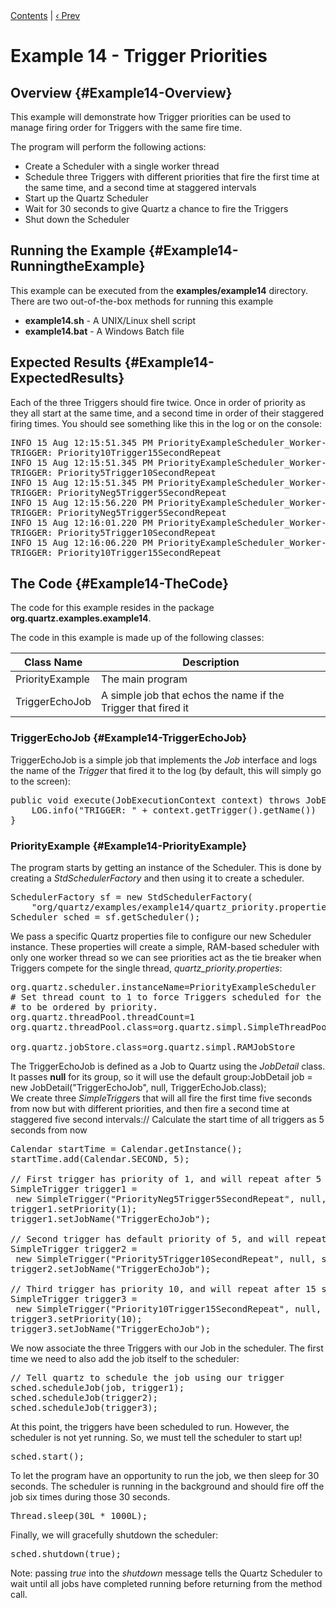 <div class="secNavPanel"><a href=".">Contents</a> | <a href="Example6">&lsaquo;&nbsp;Prev</a> </div>





# Example 14 - Trigger Priorities


## Overview {#Example14-Overview}

This example will demonstrate how Trigger priorities can be used to manage firing order for Triggers with the same fire time.

The program will perform the following actions:

+ Create a Scheduler with a single worker thread
+ Schedule three Triggers with different priorities that fire the first time at the same time, and a second time at staggered intervals
+ Start up the Quartz Scheduler
+ Wait for 30 seconds to give Quartz a chance to fire the Triggers
+ Shut down the Scheduler



## Running the Example {#Example14-RunningtheExample}

This example can be executed from the **examples/example14** directory.   There are two out-of-the-box methods for running this example


+ **example14.sh** &#45; A UNIX/Linux shell script
+ **example14.bat** &#45; A Windows Batch file



## Expected Results {#Example14-ExpectedResults}

Each of the three Triggers should fire twice. Once in order of priority as they all start at the same time, and a second time in order of their staggered firing times. You should see something like this in the log or on the console:

<pre>
INFO 15 Aug 12:15:51.345 PM PriorityExampleScheduler_Worker-0 org.quartz.examples.example14.TriggerEchoJob
TRIGGER: Priority10Trigger15SecondRepeat
INFO 15 Aug 12:15:51.345 PM PriorityExampleScheduler_Worker-0 org.quartz.examples.example14.TriggerEchoJob
TRIGGER: Priority5Trigger10SecondRepeat
INFO 15 Aug 12:15:51.345 PM PriorityExampleScheduler_Worker-0 org.quartz.examples.example14.TriggerEchoJob
TRIGGER: PriorityNeg5Trigger5SecondRepeat
INFO 15 Aug 12:15:56.220 PM PriorityExampleScheduler_Worker-0 org.quartz.examples.example14.TriggerEchoJob
TRIGGER: PriorityNeg5Trigger5SecondRepeat
INFO 15 Aug 12:16:01.220 PM PriorityExampleScheduler_Worker-0 org.quartz.examples.example14.TriggerEchoJob
TRIGGER: Priority5Trigger10SecondRepeat
INFO 15 Aug 12:16:06.220 PM PriorityExampleScheduler_Worker-0 org.quartz.examples.example14.TriggerEchoJob
TRIGGER: Priority10Trigger15SecondRepeat
</pre>



## The Code {#Example14-TheCode}

The code for this example resides in the package **org.quartz.examples.example14**.

The code in this example is made up of the following classes:

<table><thead>
<tr>
<th> Class Name </th>
<th> Description </th>
</tr>
</thead>
<tbody>
<tr>
<td> PriorityExample </td>
<td> The main program </td>
</tr>

<tr>
<td> TriggerEchoJob </td>
<td> A simple job that echos the name if the Trigger that fired it </td>
</tr>
</tbody></table>

### TriggerEchoJob {#Example14-TriggerEchoJob}

TriggerEchoJob is a simple job that implements the *Job* interface and logs the name of the *Trigger* that fired it to the log (by default, this will simply go to the screen):


<pre>
public void execute(JobExecutionContext context) throws JobExecutionException {
    LOG.info("TRIGGER: " + context.getTrigger().getName())
}
</pre>


### PriorityExample {#Example14-PriorityExample}

The program starts by getting an instance of the Scheduler.  This is done by creating a *StdSchedulerFactory* and then using it to create a scheduler.


<pre>
SchedulerFactory sf = new StdSchedulerFactory(
    "org/quartz/examples/example14/quartz_priority.properties");
Scheduler sched = sf.getScheduler();
</pre>


We pass a specific Quartz properties file to configure our new Scheduler instance.   These properties will create a simple, RAM-based scheduler with only one worker thread  so we can see priorities act as the tie breaker when Triggers compete for the single thread, *quartz_priority.properties*:


<pre>
org.quartz.scheduler.instanceName=PriorityExampleScheduler
# Set thread count to 1 to force Triggers scheduled for the same time to
# to be ordered by priority.
org.quartz.threadPool.threadCount=1
org.quartz.threadPool.class=org.quartz.simpl.SimpleThreadPool

org.quartz.jobStore.class=org.quartz.simpl.RAMJobStore
</pre>


The TriggerEchoJob is defined as a Job to Quartz using the *JobDetail* class.  It passes **null** for its group, so it will use the default group:JobDetail job = new JobDetail("TriggerEchoJob", null, TriggerEchoJob.class);<br/>
We create three *SimpleTrigger*s that will all fire the first time five seconds from now but with different priorities, and then fire a second time at staggered five second intervals:// Calculate the start time of all triggers as 5 seconds from now


<pre>
Calendar startTime = Calendar.getInstance();
startTime.add(Calendar.SECOND, 5);

// First trigger has priority of 1, and will repeat after 5 seconds
SimpleTrigger trigger1 =
 new SimpleTrigger("PriorityNeg5Trigger5SecondRepeat", null, startTime.getTime(), null, 1, 5L * 1000L);
trigger1.setPriority(1);
trigger1.setJobName("TriggerEchoJob");

// Second trigger has default priority of 5, and will repeat after 10 seconds
SimpleTrigger trigger2 =
 new SimpleTrigger("Priority5Trigger10SecondRepeat", null, startTime.getTime(), null, 1, 10L * 1000L);
trigger2.setJobName("TriggerEchoJob");

// Third trigger has priority 10, and will repeat after 15 seconds
SimpleTrigger trigger3 =
 new SimpleTrigger("Priority10Trigger15SecondRepeat", null, startTime.getTime(), null, 1, 15L * 1000L);
trigger3.setPriority(10);
trigger3.setJobName("TriggerEchoJob");
</pre>


We now associate the three Triggers with our Job in the scheduler. The first time we need to also add the job itself to the scheduler:


<pre>
// Tell quartz to schedule the job using our trigger
sched.scheduleJob(job, trigger1);
sched.scheduleJob(trigger2);
sched.scheduleJob(trigger3);
</pre>


At this point, the triggers have been scheduled to run. However, the scheduler is not yet running. So, we must tell the scheduler to start up&#33;


<pre>
sched.start();
</pre>


To let the program have an opportunity to run the job, we then sleep for 30 seconds. The scheduler is running in the background and should fire off the job six times during those 30 seconds.


<pre>
Thread.sleep(30L * 1000L);
</pre>


Finally, we will gracefully shutdown the scheduler:


<pre>
sched.shutdown(true);
</pre>


Note:  passing *true* into the *shutdown* message tells the Quartz Scheduler to wait until all jobs have completed running before returning from the method call.





